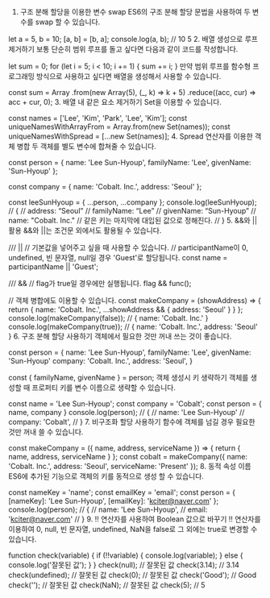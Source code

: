 1. 구조 분해 할당을 이용한 변수 swap
   ES6의 구조 분해 할당 문법을 사용하여 두 변수를 swap 할 수 있습니다.

let a = 5, b = 10;
[a, b] = [b, a];
console.log(a, b); // 10 5 2. 배열 생성으로 루프 제거하기
보통 단순히 범위 루프를 돌고 싶다면 다음과 같이 코드를 작성합니다.

let sum = 0;
for (let i = 5; i < 10; i += 1) {
sum += i;
}
만약 범위 루프를 함수형 프로그래밍 방식으로 사용하고 싶다면 배열을 생성해서 사용할 수 있습니다.

const sum = Array
.from(new Array(5), (\_, k) => k + 5)
.reduce((acc, cur) => acc + cur, 0); 3. 배열 내 같은 요소 제거하기
Set을 이용할 수 있습니다.

const names = ['Lee', 'Kim', 'Park', 'Lee', 'Kim'];
const uniqueNamesWithArrayFrom = Array.from(new Set(names));
const uniqueNamesWithSpread = [...new Set(names)]; 4. Spread 연산자를 이용한 객체 병합
두 객체를 별도 변수에 합쳐줄 수 있습니다.

const person = {
name: 'Lee Sun-Hyoup',
familyName: 'Lee',
givenName: 'Sun-Hyoup'
};

const company = {
name: 'Cobalt. Inc.',
address: 'Seoul'
};

const leeSunHyoup = { ...person, ...company };
console.log(leeSunHyoup);
// {
// address: “Seoul”
// familyName: “Lee”
// givenName: “Sun-Hyoup”
// name: "Cobalt. Inc." // 같은 키는 마지막에 대입된 값으로 정해진다.
// } 5. &&와 || 활용
&&와 ||는 조건문 외에서도 활용될 수 있습니다.

/// ||
// 기본값을 넣어주고 싶을 때 사용할 수 있습니다.
// participantName이 0, undefined, 빈 문자열, null일 경우 'Guest'로 할당됩니다.
const name = participantName || 'Guest';

/// &&
// flag가 true일 경우에만 실행됩니다.
flag && func();

// 객체 병합에도 이용할 수 있습니다.
const makeCompany = (showAddress) => {
return {
name: 'Cobalt. Inc.',
...showAddress && { address: 'Seoul' }
}
};
console.log(makeCompany(false));
// { name: 'Cobalt. Inc.' }
console.log(makeCompany(true));
// { name: 'Cobalt. Inc.', address: 'Seoul' } 6. 구조 분해 할당 사용하기
객체에서 필요한 것만 꺼내 쓰는 것이 좋습니다.

const person = {
name: 'Lee Sun-Hyoup',
familyName: 'Lee',
givenName: 'Sun-Hyoup'
company: 'Cobalt. Inc.',
address: 'Seoul',
}

const { familyName, givenName } = person;
객체 생성시 키 생략하기
객체를 생성할 때 프로퍼티 키를 변수 이름으로 생략할 수 있습니다.

const name = 'Lee Sun-Hyoup';
const company = 'Cobalt';
const person = {
name,
company
}
console.log(person);
// {
// name: 'Lee Sun-Hyoup'
// company: 'Cobalt',
// } 7. 비구조화 할당 사용하기
함수에 객체를 넘길 경우 필요한 것만 꺼내 쓸 수 있습니다.

const makeCompany = ({ name, address, serviceName }) => {
return {
name,
address,
serviceName
}
};
const cobalt = makeCompany({ name: 'Cobalt. Inc.', address: 'Seoul', serviceName: 'Present' }); 8. 동적 속성 이름
ES6에 추가된 기능으로 객체의 키를 동적으로 생성 할 수 있습니다.

const nameKey = 'name';
const emailKey = 'email';
const person = {
[nameKey]: 'Lee Sun-Hyoup',
[emailKey]: 'kciter@naver.com'
};
console.log(person);
// {
// name: 'Lee Sun-Hyoup',
// email: 'kciter@naver.com'
// } 9. !! 연산자를 사용하여 Boolean 값으로 바꾸기
!! 연산자를 이용하여 0, null, 빈 문자열, undefined, NaN을 false로 그 외에는 true로 변경할 수 있습니다.

function check(variable) {
if (!!variable) {
console.log(variable);
} else {
console.log('잘못된 값');
}
}
check(null); // 잘못된 값
check(3.14); // 3.14
check(undefined); // 잘못된 값
check(0); // 잘못된 값
check('Good'); // Good
check(''); // 잘못된 값
check(NaN); // 잘못된 값
check(5); // 5

